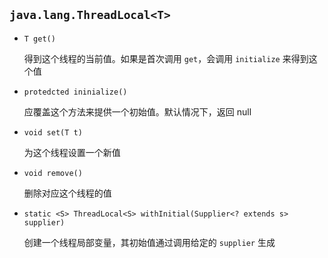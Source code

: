 ## `java.lang.ThreadLocal<T>`

* `T get()`

  得到这个线程的当前值。如果是首次调用 `get`，会调用 `initialize` 来得到这个值

* `protedcted ininialize()`

  应覆盖这个方法来提供一个初始值。默认情况下，返回 null

* `void set(T t)`

  为这个线程设置一个新值

* `void remove()`

  删除对应这个线程的值

* `static <S> ThreadLocal<S> withInitial(Supplier<? extends s> supplier)`

  创建一个线程局部变量，其初始值通过调用给定的 `supplier` 生成

